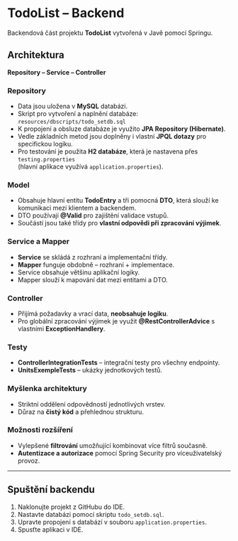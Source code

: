 # TodoList – Backend

Backendová část projektu **TodoList** vytvořená v Javě pomocí Springu.

## Architektura

**Repository – Service – Controller**

### Repository
- Data jsou uložena v **MySQL** databázi.  
- Skript pro vytvoření a naplnění databáze: `resources/dbscripts/todo_setdb.sql`  
- K propojení a obsluze databáze je využito **JPA Repository (Hibernate)**.  
- Vedle základních metod jsou doplněny i vlastní **JPQL dotazy** pro specifickou logiku.  
- Pro testování je použita **H2 databáze**, která je nastavena přes `testing.properties`  
  (hlavní aplikace využívá `application.properties`).

### Model
- Obsahuje hlavní entitu **TodoEntry** a tři pomocná **DTO**, která slouží ke komunikaci mezi klientem a backendem.  
- DTO používají **@Valid** pro zajištění validace vstupů.  
- Součástí jsou také třídy pro **vlastní odpovědi při zpracování výjimek**.

### Service a Mapper
- **Service** se skládá z rozhraní a implementační třídy.  
- **Mapper** funguje obdobně – rozhraní + implementace.  
- Service obsahuje většinu aplikační logiky.  
- Mapper slouží k mapování dat mezi entitami a DTO.

### Controller
- Přijímá požadavky a vrací data, **neobsahuje logiku**.  
- Pro globální zpracování výjimek je využit **@RestControllerAdvice** s vlastními **ExceptionHandlery**.

### Testy
- **ControllerIntegrationTests** – integrační testy pro všechny endpointy.  
- **UnitsExempleTests** – ukázky jednotkových testů.

### Myšlenka architektury
- Striktní oddělení odpovědností jednotlivých vrstev.  
- Důraz na **čistý kód** a přehlednou strukturu.

### Možnosti rozšíření
- Vylepšené **filtrování** umožňující kombinovat více filtrů současně.  
- **Autentizace a autorizace** pomocí Spring Security pro víceuživatelský provoz.

---

## Spuštění backendu

1. Naklonujte projekt z GitHubu do IDE.  
2. Nastavte databázi pomocí skriptu `todo_setdb.sql`.  
3. Upravte propojení s databází v souboru `application.properties`.  
4. Spusťte aplikaci v IDE.
